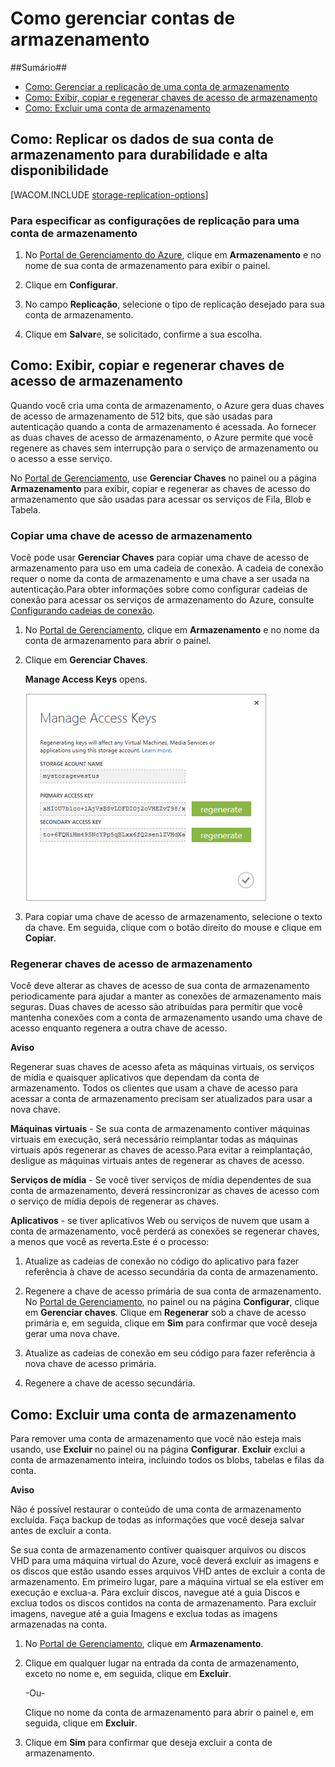 ﻿<properties urlDisplayName="How to manage" pageTitle="Como gerenciar contas de armazenamento | Microsoft Azure" metaKeywords="Azure manage storage accounts, storage account management portal, storage account geo-replication, Azure geo-replication, Azure access keys" description="Saiba como gerenciar contas de armazenamento no Azure usando o Portal de Gerenciamento." metaCanonical="" services="storage" documentationCenter="" title="How To Manage Storage Accounts" authors="tamram" solutions="" manager="adinah" editor="cgronlun" />

<tags ms.service="storage" ms.workload="storage" ms.tgt_pltfrm="na" ms.devlang="na" ms.topic="article" ms.date="11/17/2014" ms.author="tamram" />



<h1><a id="managestorageaccounts"></a>Como gerenciar contas de armazenamento</h1>

##Sumário##

* [Como: Gerenciar a replicação de uma conta de armazenamento](#georeplication)
* [Como: Exibir, copiar e regenerar chaves de acesso de armazenamento](#regeneratestoragekeys)
* [Como: Excluir uma conta de armazenamento](#deletestorageaccount)

<h2><a id="georeplication"></a>Como: Replicar os dados de sua conta de armazenamento para durabilidade e alta disponibilidade</h2>

[WACOM.INCLUDE [storage-replication-options](../includes/storage-replication-options.md)]

### Para especificar as configurações de replicação para uma conta de armazenamento ###

1. No [Portal de Gerenciamento do Azure](https://manage.windowsazure.com), clique em **Armazenamento** e no nome de sua conta de armazenamento para exibir o painel.

2. Clique em **Configurar**.

3. No campo **Replicação**, selecione o tipo de replicação desejado para sua conta de armazenamento.

4. Clique em **Salvar**e, se solicitado, confirme a sua escolha.


<h2><a id="regeneratestoragekeys"></a>Como: Exibir, copiar e regenerar chaves de acesso de armazenamento</h2>
Quando você cria uma conta de armazenamento, o Azure gera duas chaves de acesso de armazenamento de 512 bits, que são usadas para autenticação quando a conta de armazenamento é acessada. Ao fornecer as duas chaves de acesso de armazenamento, o Azure permite que você regenere as chaves sem interrupção para o serviço de armazenamento ou o acesso a esse serviço.

No [Portal de Gerenciamento](http://manage.windowsazure.com), use **Gerenciar Chaves** no painel ou a página **Armazenamento** para exibir, copiar e regenerar as chaves de acesso do armazenamento que são usadas para acessar os serviços de Fila, Blob e Tabela. 

### Copiar uma chave de acesso de armazenamento ###

Você pode usar **Gerenciar Chaves** para copiar uma chave de acesso de armazenamento para uso em uma cadeia de conexão. A cadeia de conexão requer o nome da conta de armazenamento e uma chave a ser usada na autenticação.Para obter informações sobre como configurar cadeias de conexão para acessar os serviços de armazenamento do Azure, consulte [Configurando cadeias de conexão](http://msdn.microsoft.com/pt-br/library/ee758697.aspx).

1. No [Portal de Gerenciamento](http://manage.windowsazure.com), clique em **Armazenamento** e no nome da conta de armazenamento para abrir o painel.

2. Clique em **Gerenciar Chaves**.

 	**Manage Access Keys** opens.

	![Managekeys](./media/storage-manage-storage-account/Storage_ManageKeys.png)

 
3. Para copiar uma chave de acesso de armazenamento, selecione o texto da chave. Em seguida, clique com o botão direito do mouse e clique em **Copiar**.

### Regenerar chaves de acesso de armazenamento ###
Você deve alterar as chaves de acesso de sua conta de armazenamento periodicamente para ajudar a manter as conexões de armazenamento mais seguras. Duas chaves de acesso são atribuídas para permitir que você mantenha conexões com a conta de armazenamento usando uma chave de acesso enquanto regenera a outra chave de acesso. 

<div class="dev-callout"> 
    <b>Aviso</b> 
    <p>Regenerar suas chaves de acesso afeta as máquinas virtuais, os serviços de mídia e quaisquer aplicativos que dependam da conta de armazenamento. Todos os clientes que usam a chave de acesso para acessar a conta de armazenamento precisam ser atualizados para usar a nova chave.
    </p> 
    </div>

**Máquinas virtuais** - Se sua conta de armazenamento contiver máquinas virtuais em execução, será necessário reimplantar todas as máquinas virtuais após regenerar as chaves de acesso.Para evitar a reimplantação, desligue as máquinas virtuais antes de regenerar as chaves de acesso.
 
**Serviços de mídia** - Se você tiver serviços de mídia dependentes de sua conta de armazenamento, deverá ressincronizar as chaves de acesso com o serviço de mídia depois de regenerar as chaves.
 
**Aplicativos** - se tiver aplicativos Web ou serviços de nuvem que usam a conta de armazenamento, você perderá as conexões se regenerar chaves, a menos que você as reverta.Este é o processo:

1. Atualize as cadeias de conexão no código do aplicativo para fazer referência à chave de acesso secundária da conta de armazenamento. 

2. Regenere a chave de acesso primária de sua conta de armazenamento. No [Portal de Gerenciamento](http://manage.windowsazure.com), no painel ou na página **Configurar**, clique em **Gerenciar chaves**. Clique em **Regenerar** sob a chave de acesso primária e, em seguida, clique em **Sim** para confirmar que você deseja gerar uma nova chave.

3. Atualize as cadeias de conexão em seu código para fazer referência à nova chave de acesso primária.

4. Regenere a chave de acesso secundária.


<h2><a id="deletestorageaccount"></a>Como: Excluir uma conta de armazenamento</h2>

Para remover uma conta de armazenamento que você não esteja mais usando, use **Excluir** no painel ou na página **Configurar**. **Excluir** exclui a conta de armazenamento inteira, incluindo todos os blobs, tabelas e filas da conta. 

<div class="dev-callout">
	<b>Aviso</b>
	<p>Não é possível restaurar o conteúdo de uma conta de armazenamento excluída. Faça 
	backup de todas as informações que você deseja salvar antes de excluir a conta.
	</p>
	<p>
	Se sua conta de armazenamento contiver quaisquer arquivos ou discos VHD para uma máquina 
	virtual do Azure, você deverá excluir as imagens e os discos que estão usando esses arquivos VHD 
	antes de excluir a conta de armazenamento. Em primeiro lugar, pare a máquina virtual se ela estiver em execução e exclua-a. Para excluir discos, navegue até a guia Discos e exclua todos os discos contidos na conta de armazenamento. Para excluir imagens, navegue até a guia Imagens e exclua todas as imagens armazenadas na conta.
	</p>
</div>


1. No [Portal de Gerenciamento](http://manage.windowsazure.com), clique em **Armazenamento**.

2. Clique em qualquer lugar na entrada da conta de armazenamento, exceto no nome e, em seguida, clique em **Excluir**.

	 -Ou-

	Clique no nome da conta de armazenamento para abrir o painel e, em seguida, clique em **Excluir**.

3. Clique em **Sim** para confirmar que deseja excluir a conta de armazenamento.

<!--HONumber=35.1-->
